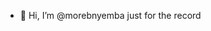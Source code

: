 - 👋 Hi, I’m @morebnyemba
just for the record
<!---
morebnyemba/morebnyemba is a ✨ special ✨ repository because its `README.md` (this file) appears on your GitHub profile.
You can click the Preview link to take a look at your changes.
--->
